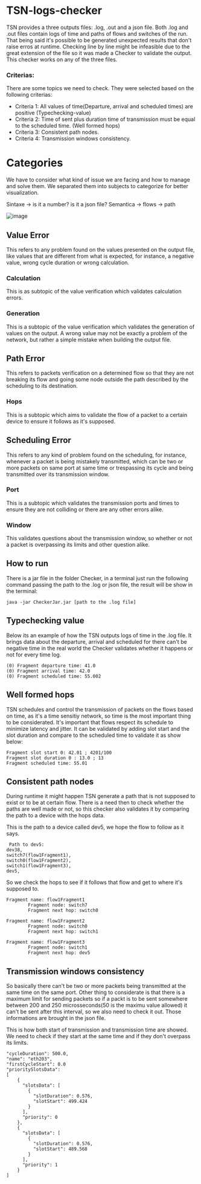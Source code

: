 # TSN-logs-checker
TSN provides a three outputs files: .log, .out and a json file. Both .log and .out files contain logs of time and paths of flows and switches of the run. That being said it's possible to be generated unexpected results that don't raise erros at runtime. Checking line by line might be infeasible due to the great extension of the file so it was made a Checker to validate the output. This checker works on any of the three files.

### Criterias:

There are some topics we need to check. They were selected based on the following criterias:

- Criteria 1: All values of time(Departure, arrival and scheduled times) are positive (Typechecking-value)
- Criteria 2: Time of sent plus duration time of transmission must be equal to the scheduled time. (Well formed hops)
- Criteria 3: Consistent path nodes.
- Criteria 4: Transmission windows consistency.

# Categories

We have to consider what kind of issue we are facing and how to manage and solve them. We separated them into subjects to categorize for better visualization. 


Sintaxe -> is it a number? is it a json file?
Semantica -> flows ->  path

![image](https://user-images.githubusercontent.com/52057929/151662577-5f5d1c35-ba44-4e76-a395-4be282bc7a7b.png)

<!--
-> Network -> Protocol -> Layer -> TSN -> Output -> Values(Calculation and Generation) - Path(Hops) - Scheduling(Transmission and Window)
-->

## Value Error
This refers to any problem found on the values presented on the output file, like values that are different from what is expected, for instance, a negative value, wrong cycle duration or wrong calculation.

### Calculation
This is as subtopic of the value verification which validates calculation errors.

### Generation
This is a subtopic of the value verification which validates the generation of values on the output. A wrong value may not be exactly a problem of the network, but rather a simple mistake when building the output file.

## Path Error
This refers to packets verification on a determined flow so that they are not breaking its flow and going some node outside the path described by the scheduling to its destination.

### Hops
This is a subtopic which aims to validate the flow of a packet to a certain device to ensure it follows as it's supposed.

## Scheduling Error
This refers to any kind of problem found on the scheduling, for instance, whenever a packet is being mistakely transmitted, which can be two or more packets on same port at same time or trespassing its cycle and being transmitted over its transmission window.

### Port
This is a subtopic which validates the transmission ports and times to ensure they are not colliding or there are any other errors alike.

### Window

This validates questions about the transmission window, so whether or not a packet is overpassing its limits and other question alike.

<!--
NOTES:
- LAYER 2 NETWORK
- IEEE 802.1Q OSI LAYER 2
- PTP(PRECISION TIME PROTOCOL)
- ETHERNET HEADER CONTENT NOT LIMITED BY INTERNET PROTOCOL
- CENTRAL NETWORK CONTROL & CENTRAL USER CONTROL(CNC AND CUC)
-->
## How to run

There is a jar file in the folder Checker, in a terminal just run the following command passing the path to the .log or json file, the result will be show in the terminal:

```
java -jar CheckerJar.jar [path to the .log file]
```

## Typechecking value

Below its an example of how the TSN outputs logs of time in the .log file. It brings data about the departure, arrival and scheduled for there can't be negative time in the real world the Checker validates whether it happens or not for every time log.

```
(0) Fragment departure time: 41.0
(0) Fragment arrival time: 42.0
(0) Fragment scheduled time: 55.002
```

## Well formed hops

TSN schedules and control the transmission of packets on the flows based on time, as it's a time sensitiy network, so time is the most important thing to be considerated. It's important that flows respect its schedule to minimize latency and jitter. It can be validated by adding slot start and the slot duration and compare to the scheduled time to validate it as show below:

```
Fragment slot start 0: 42.01 ; 4201/100
Fragment slot duration 0 : 13.0 ; 13
Fragment scheduled time: 55.01
```


## Consistent path nodes
During runtime it might happen TSN generate a path that is not supposed to exist or to be at certain flow. There is a need then to check whether the paths are well made or not, so this checker also validates it by comparing the path to a device with the hops data.


This is the path to a device called dev5, we hope the flow to follow as it says.
```
 Path to dev5: 
dev38, 
switch7(flow1Fragment1), 
switch0(flow1Fragment2), 
switch1(flow1Fragment3), 
dev5,
```

So we check the hops to see if it follows that flow and get to where it's supposed to.

```
Fragment name: flow1Fragment1
        Fragment node: switch7
        Fragment next hop: switch0
```
```
Fragment name: flow1Fragment2
        Fragment node: switch0
        Fragment next hop: switch1
```
```
Fragment name: flow1Fragment3
        Fragment node: switch1
        Fragment next hop: dev5
```

## Transmission windows consistency
So basically there can't be two or more packets being transmitted at the same time on the same port. Other thing to considerate is that there is a maximum limit for sending packets so if a packt is to be sent somewhere between 200 and 250 microsseconds(50 is the maximu value allowed) it can't be sent after this interval, so we also need to check it out. Those informations are brought in the json file.


This is how both start of transmission and transmission time are showed. We need to check if they start at the same time and if they don't overpass its limits.
```
"cycleDuration": 500.0,
"name": "eth203",
"firstCycleStart": 0.0
"prioritySlotsData": 
[
	{
	  "slotsData": [
	    {
	      "slotDuration": 0.576,
	      "slotStart": 499.424
	    }
	  ],
	  "priority": 0
	},
	{
	  "slotsData": [
	    {
	      "slotDuration": 0.576,
	      "slotStart": 489.568
	    }
	  ],
	  "priority": 1
	}
]
```

